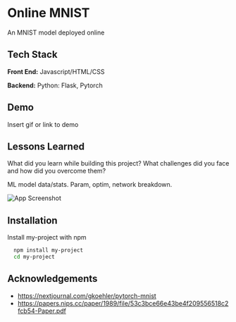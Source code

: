 
# Online MNIST

An MNIST model deployed online


## Tech Stack

**Front End:** Javascript/HTML/CSS

**Backend:** Python: Flask, Pytorch


## Demo

Insert gif or link to demo


## Lessons Learned

What did you learn while building this project? What challenges did you face and how did you overcome them?

ML model data/stats. Param, optim, network breakdown.

![App Screenshot](MNIST_Result.png)


## Installation

Install my-project with npm

```bash
  npm install my-project
  cd my-project
```
    
## Acknowledgements

 - https://nextjournal.com/gkoehler/pytorch-mnist
 - https://papers.nips.cc/paper/1989/file/53c3bce66e43be4f209556518c2fcb54-Paper.pdf